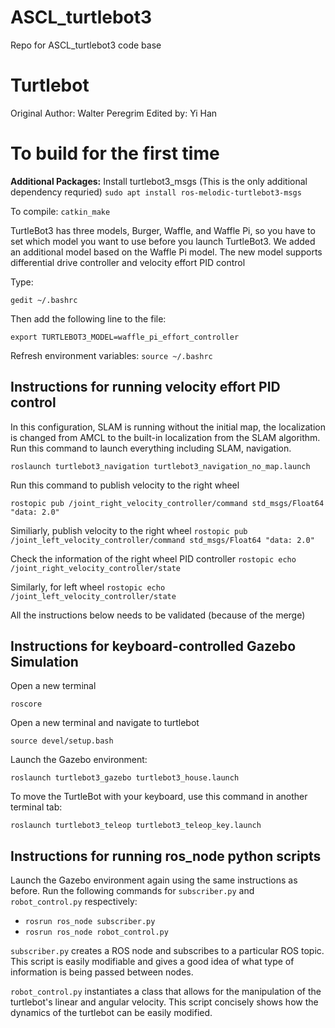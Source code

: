 # ASCL_turtlebot3
Repo for ASCL_turtlebot3 code base

# Turtlebot
Original Author: Walter Peregrim
Edited by: Yi Han
# To build for the first time

**Additional Packages:** Install turtlebot3_msgs (This is the only additional dependency requried)
```sudo apt install ros-melodic-turtlebot3-msgs ```

To compile:
```catkin_make```

TurtleBot3 has three models, Burger, Waffle, and Waffle Pi, 
so you have to set which model you want to use before you launch TurtleBot3. 
We added an additional model based on the Waffle Pi model. The new model supports differential drive controller and velocity  effort PID control 

Type:

```gedit ~/.bashrc```


Then add the following line to the file:

```export TURTLEBOT3_MODEL=waffle_pi_effort_controller```

Refresh environment variables:
```source ~/.bashrc```

## Instructions for running velocity effort PID control
In this configuration, SLAM is running without the initial map, the localization is changed from AMCL to the built-in localization from the SLAM algorithm. 
Run this command to launch everything including SLAM, navigation.

```roslaunch turtlebot3_navigation turtlebot3_navigation_no_map.launch```

Run this command to publish velocity to the right wheel

```rostopic pub /joint_right_velocity_controller/command std_msgs/Float64 "data: 2.0" ```

Similiarly, publish velocity to the right wheel
```rostopic pub /joint_left_velocity_controller/command std_msgs/Float64 "data: 2.0" ```

Check the information of the right wheel PID controller
```rostopic echo /joint_right_velocity_controller/state```

Similarly, for left wheel
```rostopic echo /joint_left_velocity_controller/state```

All the instructions below needs to be validated (because of the merge)

## Instructions for keyboard-controlled Gazebo Simulation
Open a new terminal

```roscore```

Open a new terminal and navigate to turtlebot

```source devel/setup.bash```

Launch the Gazebo environment:

```roslaunch turtlebot3_gazebo turtlebot3_house.launch```

To move the TurtleBot with your keyboard, use this command in another terminal tab:

```roslaunch turtlebot3_teleop turtlebot3_teleop_key.launch```


## Instructions for running ros_node python scripts
Launch the Gazebo environment again using the same instructions as before.
Run the following commands for `subscriber.py` and `robot_control.py` respectively:

- ```rosrun ros_node subscriber.py```
- ```rosrun ros_node robot_control.py```

`subscriber.py` creates a ROS node and subscribes to a particular ROS topic. This
script is easily modifiable and gives a good idea of what type of information is
being passed between nodes.

`robot_control.py` instantiates a class that allows for the manipulation of the 
turtlebot's linear and angular velocity. This script concisely shows how the
dynamics of the turtlebot can be easily modified.

